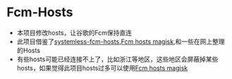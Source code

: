 # Fcm-Hosts
- 本项目修改hosts，让谷歌的Fcm保持直连
- 此项目借鉴了[systemless-fcm-hosts](https://github.com/Goooler/systemless-fcm-hosts),[Fcm hosts magisk](https://blog.minamigo.moe/archives/201),和一些在网上整理的Hosts
- 有些hosts可能已经连接不上了，比如浙江等地区，这些地区会屏蔽掉某些hosts，如果觉得此项目hosts过多可以使用[Fcm hosts magisk](https://blog.minamigo.moe/archives/201)
